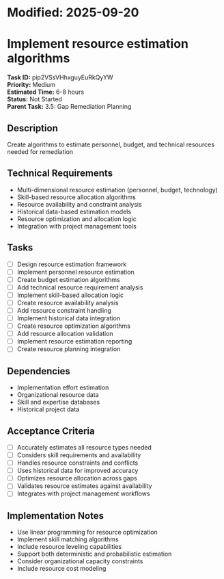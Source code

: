 # Modified: 2025-09-20

# Implement resource estimation algorithms

**Task ID:** pip2VSsVHhxguyEuRkQyYW  
**Priority:** Medium  
**Estimated Time:** 6-8 hours  
**Status:** Not Started  
**Parent Task:** 3.5: Gap Remediation Planning

## Description
Create algorithms to estimate personnel, budget, and technical resources needed for remediation

## Technical Requirements
- Multi-dimensional resource estimation (personnel, budget, technology)
- Skill-based resource allocation algorithms
- Resource availability and constraint analysis
- Historical data-based estimation models
- Resource optimization and allocation logic
- Integration with project management tools

## Tasks
- [ ] Design resource estimation framework
- [ ] Implement personnel resource estimation
- [ ] Create budget estimation algorithms
- [ ] Add technical resource requirement analysis
- [ ] Implement skill-based allocation logic
- [ ] Create resource availability analysis
- [ ] Add resource constraint handling
- [ ] Implement historical data integration
- [ ] Create resource optimization algorithms
- [ ] Add resource allocation validation
- [ ] Implement resource estimation reporting
- [ ] Create resource planning integration

## Dependencies
- Implementation effort estimation
- Organizational resource data
- Skill and expertise databases
- Historical project data

## Acceptance Criteria
- [ ] Accurately estimates all resource types needed
- [ ] Considers skill requirements and availability
- [ ] Handles resource constraints and conflicts
- [ ] Uses historical data for improved accuracy
- [ ] Optimizes resource allocation across gaps
- [ ] Validates resource estimates against availability
- [ ] Integrates with project management workflows

## Implementation Notes
- Use linear programming for resource optimization
- Implement skill matching algorithms
- Include resource leveling capabilities
- Support both deterministic and probabilistic estimation
- Consider organizational capacity constraints
- Include resource cost modeling
